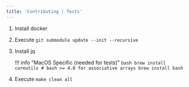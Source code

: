 ```yaml
---
title: 'Contributing | Tests'
---
```


1. Install docker
2. Execute `git submodule update --init --recursive`
3. Install jq

    !!! info "MacOS Specific (needed for tests)"
        ```bash
        brew install coreutils
        # bash >= 4.0 for associative arrays
        brew install bash
        ```

4. Execute `make clean all`